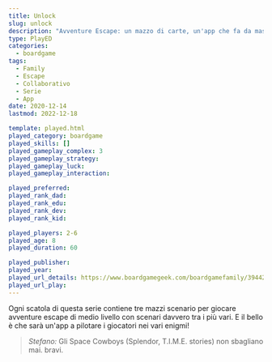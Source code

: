 ```yaml
---
title: Unlock
slug: unlock
description: "Avventure Escape: un mazzo di carte, un'app che fa da master, e via con la squadra a risolvere gli enigmi"
type: PlayED
categories:
  - boardgame
tags:
  - Family
  - Escape
  - Collaborativo
  - Serie
  - App
date: 2020-12-14
lastmod: 2022-12-18

template: played.html
played_category: boardgame
played_skills: []
played_gameplay_complex: 3
played_gameplay_strategy:
played_gameplay_luck:
played_gameplay_interaction:

played_preferred:
played_rank_dad: 
played_rank_edu:
played_rank_dev:
played_rank_kid: 

played_players: 2-6
played_age: 8
played_duration: 60

played_publisher: 
played_year: 
played_url_details: https://www.boardgamegeek.com/boardgamefamily/39442/series-unlock
played_url_play: 
---
```


Ogni scatola di questa serie contiene  tre mazzi scenario per giocare avventure escape di medio livello con scenari davvero tra i più vari.
E il bello è che sarà un'app a pilotare i giocatori nei vari enigmi!

> *Stefano:*
> Gli Space Cowboys (Splendor, T.I.M.E. stories) non sbagliano mai. bravi.


